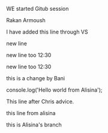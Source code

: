 WE started Gitub session

Rakan Armoush

I have added this line through VS

new line

new line too 12:30

new line too 12:30

<p>
this is a change by Bani
</p>

console.log('Hello world from Alisina');

This line after Chris advice.

this line from alisina

this is Alisina's branch
